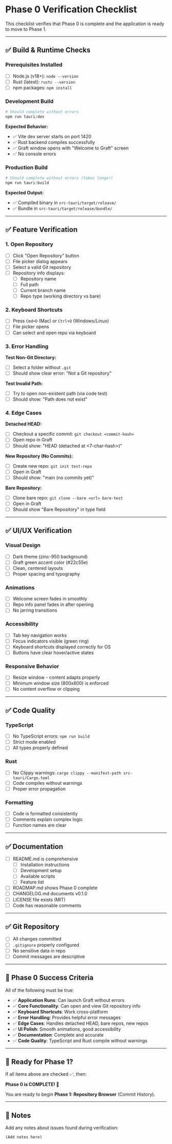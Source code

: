 # Phase 0 Verification Checklist

This checklist verifies that Phase 0 is complete and the application is ready to move to Phase 1.

---

## ✅ Build & Runtime Checks

### Prerequisites Installed
- [ ] Node.js (v18+): `node --version`
- [ ] Rust (latest): `rustc --version`
- [ ] npm packages: `npm install`

### Development Build
```bash
# Should complete without errors
npm run tauri:dev
```

**Expected Behavior:**
- ✅ Vite dev server starts on port 1420
- ✅ Rust backend compiles successfully
- ✅ Graft window opens with "Welcome to Graft" screen
- ✅ No console errors

### Production Build
```bash
# Should complete without errors (takes longer)
npm run tauri:build
```

**Expected Output:**
- ✅ Compiled binary in `src-tauri/target/release/`
- ✅ Bundle in `src-tauri/target/release/bundle/`

---

## ✅ Feature Verification

### 1. Open Repository
- [ ] Click "Open Repository" button
- [ ] File picker dialog appears
- [ ] Select a valid Git repository
- [ ] Repository info displays:
  - [ ] Repository name
  - [ ] Full path
  - [ ] Current branch name
  - [ ] Repo type (working directory vs bare)

### 2. Keyboard Shortcuts
- [ ] Press `Cmd+O` (Mac) or `Ctrl+O` (Windows/Linux)
- [ ] File picker opens
- [ ] Can select and open repo via keyboard

### 3. Error Handling

**Test Non-Git Directory:**
- [ ] Select a folder without `.git`
- [ ] Should show clear error: "Not a Git repository"

**Test Invalid Path:**
- [ ] Try to open non-existent path (via code test)
- [ ] Should show: "Path does not exist"

### 4. Edge Cases

**Detached HEAD:**
- [ ] Checkout a specific commit: `git checkout <commit-hash>`
- [ ] Open repo in Graft
- [ ] Should show: "HEAD (detached at <7-char-hash>)"

**New Repository (No Commits):**
- [ ] Create new repo: `git init test-repo`
- [ ] Open in Graft
- [ ] Should show: "main (no commits yet)"

**Bare Repository:**
- [ ] Clone bare repo: `git clone --bare <url> bare-test`
- [ ] Open in Graft
- [ ] Should show "Bare Repository" in type field

---

## ✅ UI/UX Verification

### Visual Design
- [ ] Dark theme (zinc-950 background)
- [ ] Graft green accent color (#22c55e)
- [ ] Clean, centered layouts
- [ ] Proper spacing and typography

### Animations
- [ ] Welcome screen fades in smoothly
- [ ] Repo info panel fades in after opening
- [ ] No jarring transitions

### Accessibility
- [ ] Tab key navigation works
- [ ] Focus indicators visible (green ring)
- [ ] Keyboard shortcuts displayed correctly for OS
- [ ] Buttons have clear hover/active states

### Responsive Behavior
- [ ] Resize window - content adapts properly
- [ ] Minimum window size (800x600) is enforced
- [ ] No content overflow or clipping

---

## ✅ Code Quality

### TypeScript
- [ ] No TypeScript errors: `npm run build`
- [ ] Strict mode enabled
- [ ] All types properly defined

### Rust
- [ ] No Clippy warnings: `cargo clippy --manifest-path src-tauri/Cargo.toml`
- [ ] Code compiles without warnings
- [ ] Proper error propagation

### Formatting
- [ ] Code is formatted consistently
- [ ] Comments explain complex logic
- [ ] Function names are clear

---

## ✅ Documentation

- [ ] README.md is comprehensive
  - [ ] Installation instructions
  - [ ] Development setup
  - [ ] Available scripts
  - [ ] Feature list
- [ ] ROADMAP.md shows Phase 0 complete
- [ ] CHANGELOG.md documents v0.1.0
- [ ] LICENSE file exists (MIT)
- [ ] Code has reasonable comments

---

## ✅ Git Repository

- [ ] All changes committed
- [ ] `.gitignore` properly configured
- [ ] No sensitive data in repo
- [ ] Commit messages are descriptive

---

## 🎯 Phase 0 Success Criteria

All of the following must be true:

- ✅ **Application Runs**: Can launch Graft without errors
- ✅ **Core Functionality**: Can open and view Git repository info
- ✅ **Keyboard Shortcuts**: Work cross-platform
- ✅ **Error Handling**: Provides helpful error messages
- ✅ **Edge Cases**: Handles detached HEAD, bare repos, new repos
- ✅ **UI Polish**: Smooth animations, good accessibility
- ✅ **Documentation**: Complete and accurate
- ✅ **Code Quality**: TypeScript and Rust compile without warnings

---

## 🚀 Ready for Phase 1?

If all items above are checked ✅, then:

**Phase 0 is COMPLETE! 🎉**

You are ready to begin **Phase 1: Repository Browser** (Commit History).

---

## 📝 Notes

Add any notes about issues found during verification:

```
(Add notes here)
```
